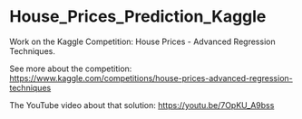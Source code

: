 # House_Prices_Prediction_Kaggle
Work on the Kaggle Competition: House Prices - Advanced Regression Techniques.

See more about the competition: https://www.kaggle.com/competitions/house-prices-advanced-regression-techniques

The YouTube video about that solution: https://youtu.be/7OpKU_A9bss
